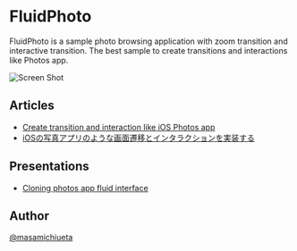 # FluidPhoto
FluidPhoto is a sample photo browsing application with zoom transition and interactive transition.
The best sample to create transitions and interactions like Photos app.

![Screen Shot](https://github.com/masamichiueta/FluidPhoto/blob/master/Screenshots/fluidphoto.gif)

## Articles
- [Create transition and interaction like iOS Photos app](https://medium.com/@masamichiueta/create-transition-and-interaction-like-ios-photos-app-2b9f16313d3)
- [iOSの写真アプリのような画面遷移とインタラクションを実装する](https://qiita.com/masamichiueta/items/a7336ad13de5f0c34831)

## Presentations
- [Cloning photos app fluid interface](https://speakerdeck.com/masamichi/cloning-photos-app-fluid-interface)

## Author
[@masamichiueta](https://twitter.com/masamichiueta)
